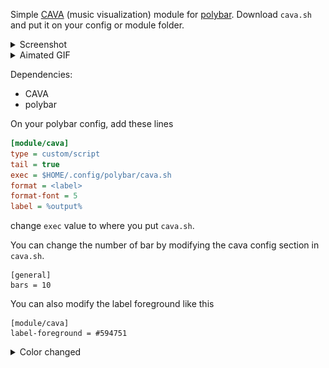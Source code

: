 Simple [CAVA](https://github.com/karlstav/cava) (music visualization) module for [polybar](https://github.com/polybar/polybar). Download `cava.sh` and put it on your config or module folder.

<details>
    <summary>Screenshot</summary>
    <img src="./img/screenshot.png" title="screenshot">
</details>

<details>
    <summary>Aimated GIF</summary>
    <img src="./img/animated.gif" title="animated">
</details>

Dependencies:
- CAVA
- polybar

On your polybar config, add these lines
```ini
[module/cava]
type = custom/script
tail = true
exec = $HOME/.config/polybar/cava.sh
format = <label>
format-font = 5
label = %output%
```

change `exec` value to where you put `cava.sh`.

You can change the number of bar by modifying the cava config section in `cava.sh`.
```
[general]
bars = 10
```

You can also modify the label foreground like this
```
[module/cava]
label-foreground = #594751
```
<details>
    <summary>Color changed</summary>
    <img src="./img/color-changed.png" title="changed color">
</details>
